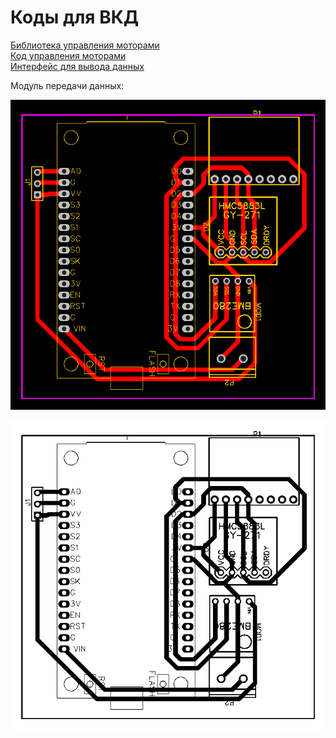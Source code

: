 # Коды для ВКД  

[Библиотека управления моторами](https://github.com/ggLamer/Node-mcu-Tcp/tree/master/testlib)  
[Код управления моторами](https://github.com/ggLamer/Node-mcu-Tcp/blob/master/sketch_sep22a/sketch_sep22a.ino)  
[Интерфейс для вывода данных](https://github.com/ggLamer/Node-mcu-Tcp/blob/master/GUI/index.py)  

Модуль передачи данных:

![Image of Yaktocat](https://github.com/ggLamer/Node-mcu-Tcp/blob/master/PCB/PCB_PCB_dreamteam_3_2021-10-04(5).png)  

![Image of Yaktocat](https://github.com/ggLamer/Node-mcu-Tcp/blob/master/PCB/PCB_PCB_dreamteam_3_2021-10-04(3).png)

